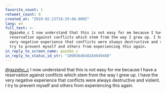 ```yaml
---
favorite_count: 1
retweet_count: 0
created_at: "2019-02-23T18:29:08.000Z"
lang: en
full_text: >-
  @gazebo_c I now understand that this is not easy for me because I have a
  reservation against conflicts which stem from the way I grew up. I have the
  very negative experience that conflicts were always destructive and violent. I
  try to prevent myself and others from experiencing this again.
in_reply_to_screen_name: gazebo_c
in_reply_to_status_id_str: "1099364648284049408"
---
```


[@gazebo_c](https://twitter.com/gazebo_c) I now understand that this is not easy
for me because I have a reservation against conflicts which stem from the way I
grew up. I have the very negative experience that conflicts were always
destructive and violent. I try to prevent myself and others from experiencing
this again.
